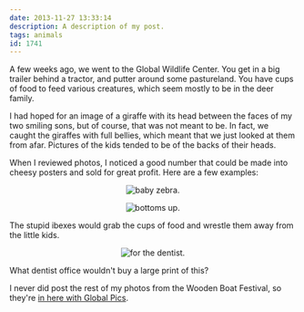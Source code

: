 ```yaml
---
date: 2013-11-27 13:33:14
description: A description of my post.
tags: animals
id: 1741
---
```

A few weeks ago, we went to the Global Wildlife Center.  You get in a big trailer behind a tractor, and putter around some pastureland.  You have cups of food to feed various creatures, which seem mostly to be in the deer family.

I had hoped for an image of a giraffe with its head between the faces of my two smiling sons, but of course, that was not meant to be.  In fact, we caught the giraffes with full bellies, which meant that we just looked at them from afar.  Pictures of the kids tended to be of the backs of their heads.

When I reviewed photos, I noticed a good number that could be made into cheesy posters and sold for great profit.  Here are a few examples:
<!--more-->
<p style="margin-left: auto; margin-right: auto; text-align: center;"><img alt="baby zebra." src="/img/babyzebra.jpg"/></p>

<p style="margin-left: auto; margin-right: auto; text-align: center;"><img alt="bottoms up." src="/img/bottomsup.jpg"/></p>
<p class="caption">The stupid ibexes would grab the cups of food and wrestle them away from the little kids.</p>

<p style="margin-left: auto; margin-right: auto; text-align: center;"><img alt="for the dentist." src="/img/zebrateeth.jpg"/></p>
<p class="caption">What dentist office wouldn't buy a large print of this?</p>

I never did post the rest of my photos from the Wooden Boat Festival, so they're <a href="http://theskinnyonbenny.com/pg4.php?spgmGal=105%20-%20Boats%20and%20Beasts">in here with Global Pics</a>.